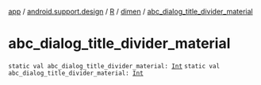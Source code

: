 [app](../../../index.md) / [android.support.design](../../index.md) / [R](../index.md) / [dimen](index.md) / [abc_dialog_title_divider_material](./abc_dialog_title_divider_material.md)

# abc_dialog_title_divider_material

`static val abc_dialog_title_divider_material: `[`Int`](https://kotlinlang.org/api/latest/jvm/stdlib/kotlin/-int/index.html)
`static val abc_dialog_title_divider_material: `[`Int`](https://kotlinlang.org/api/latest/jvm/stdlib/kotlin/-int/index.html)
